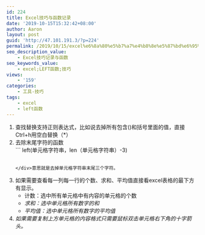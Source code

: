 ```yaml
---
id: 224
title: Excel技巧与函数记录
date: '2019-10-15T15:32:42+08:00'
author: Aaron
layout: post
guid: 'http://47.101.191.3/?p=224'
permalink: /2019/10/15/excel%e6%8a%80%e5%b7%a7%e4%b8%8e%e5%87%bd%e6%95%b0%e8%ae%b0%e5%bd%95/
seo_description_value:
    - Excel技巧记录与函数
seo_keywords_value:
    - excel;LEFT函数;技巧
views:
    - '159'
categories:
    - 工具-技巧
tags:
    - excel
    - left函数
---
```


1. 查找替换支持正则表达式，比如说去掉所有包含()和括号里面的值，直接Ctrl+h用空白替换（\*）
2. 去除末尾字符的函数 <div class="cnblogs_code">```
    left(单元格字符串，len（单元格字符串）-3)
    ```
    
    </div>意思就是去掉单元格字符串末尾三个字符。

1. 如果需要查看每一列每一行的个数、求和、平均值直接看excel表格的最下方有显示。 
    - 计数：选中所有单元格中有内容的单元格的个数
    - *求和：选中单元格所有数字的和*
    - *平均值：选中单元格所有数字的平均值*
2. *如果需要复制上方单元格的内容格式只需要鼠标双击单元格右下角的十字箭头。*